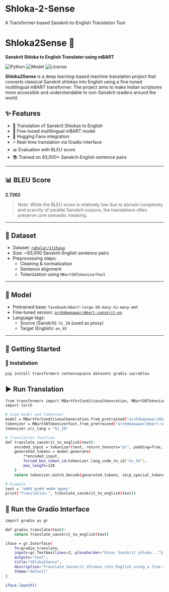 # Shloka-2-Sense
A Transformer-based Sanskrit-to-English Translation Tool

# Shloka2Sense 🚩
**Sanskrit Shloka to English Translator using mBART**

![Python](https://img.shields.io/badge/python-3.8+-blue.svg)
![Model](https://img.shields.io/badge/model-mBART--sanskrit--en-ffca28?logo=huggingface)
![License](https://img.shields.io/badge/license-MIT-green)

**Shloka2Sense** is a deep learning-based machine translation project that converts classical Sanskrit shlokas into English using a fine-tuned multilingual mBART transformer. The project aims to make Indian scriptures more accessible and understandable to non-Sanskrit readers around the world.


## ✨ Features
- 🔄 Translation of Sanskrit Shlokas to English
- 🤖 Fine-tuned multilingual mBART model
- 🧠 Hugging Face integration
- ⚡ Real-time translation via Gradio interface
- 📊 Evaluation with BLEU score
- 📚 Trained on 93,000+ Sanskrit-English sentence pairs

---

## 📊 BLEU Score
**2.7262**  
> Note: While the BLEU score is relatively low due to domain complexity and scarcity of parallel Sanskrit corpora, the translations often preserve core semantic meaning.

---

## 📁 Dataset
- Dataset: [`rahular/itihasa`](https://huggingface.co/datasets/rahular/itihasa)
- Size: ~93,000 Sanskrit-English sentence pairs
- Preprocessing steps:
  - Cleaning & normalization
  - Sentence alignment
  - Tokenization using `MBart50TokenizerFast`

---

## 🧠 Model
- Pretrained base: `facebook/mbart-large-50-many-to-many-mmt`
- Fine-tuned version: [`arshdeepawar/mbart-sanskrit-en`](https://huggingface.co/arshdeepawar/mbart-sanskrit-en)
- Language tags:
  - Source (Sanskrit): `hi_IN` (used as proxy)
  - Target (English): `en_XX`

---

## 🚀 Getting Started

### 🔧 Installation
```bash
pip install transformers sentencepiece datasets gradio sacrebleu
```

## ▶️ Run Translation
```bash
from transformers import MBartForConditionalGeneration, MBart50TokenizerFast
import torch

# Load model and tokenizer
model = MBartForConditionalGeneration.from_pretrained("arshdeepawar/mbart-sanskrit-en")
tokenizer = MBart50TokenizerFast.from_pretrained("arshdeepawar/mbart-sanskrit-en")
tokenizer.src_lang = "hi_IN"

# Translation function
def translate_sanskrit_to_english(text):
    encoded_input = tokenizer(text, return_tensors="pt", padding=True, truncation=True).to(model.device)
    generated_tokens = model.generate(
        **encoded_input,
        forced_bos_token_id=tokenizer.lang_code_to_id["en_XX"],
        max_length=128
    )
    return tokenizer.batch_decode(generated_tokens, skip_special_tokens=True)[0]

# Example
text = "धर्मक्षेत्रे कुरुक्षेत्रे समवेता युयुत्सवः"
print("Translation:", translate_sanskrit_to_english(text))
```

## 🧪 Run the Gradio Interface
```bash
import gradio as gr

def gradio_translate(text):
    return translate_sanskrit_to_english(text)

iface = gr.Interface(
    fn=gradio_translate,
    inputs=gr.Textbox(lines=3, placeholder="Enter Sanskrit shloka..."),
    outputs="text",
    title="Shloka2Sense",
    description="Translate Sanskrit shlokas into English using a fine-tuned mBART model.",
    theme="default"
)

iface.launch()
```
